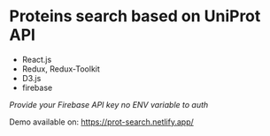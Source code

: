 # Proteins search based on UniProt API

- React.js
- Redux, Redux-Toolkit
- D3.js
- firebase

_Provide your Firebase API key no ENV variable to auth_

Demo available on: https://prot-search.netlify.app/
